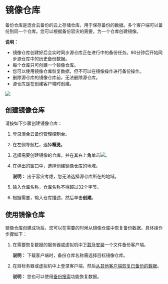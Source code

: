 # 镜像仓库

备份仓库是混合云备份的云上存储仓库，用于保存备份的数据。多个客户端可以备份到同一个仓库。您可以根据备份容灾的需要，为一个仓库创建镜像。

**说明：**

-   镜像仓库创建好后会实时同步源仓库正在进行中的备份任务。90分钟后开始同步源仓库中的历史备份数据。
-   每个仓库只可创建一个镜像仓库。
-   您可以使用镜像仓库恢复数据，但不可以在镜像操作进行备份操作。
-   删除源仓库的镜像仓库前，无法删除源仓库。
-   源仓库是在创建客户端时创建。

![](https://static-aliyun-doc.oss-cn-hangzhou.aliyuncs.com/assets/img/zh-CN/3432029951/p44049.png)

## 创建镜像仓库

请按如下步骤创建镜像仓库：

1.  登录[混合云备份管理控制台](https://hbr.console.aliyun.com)。

2.  在左侧导航栏，选择**概览**。

3.  选择需要创建镜像的仓库，并在其右上角单击![](https://static-aliyun-doc.oss-cn-hangzhou.aliyuncs.com/assets/img/zh-CN/4488449951/p39694.png)。

4.  在弹出的窗口中，选择创建镜像仓库的地域。

    **说明：** 出于容灾考虑，您无法选择源仓库所在的地域。

5.  输入仓库名称，仓库名称不得超过32个字节。

6.  根据需要，输入仓库描述，然后单击**创建**。


## 使用镜像仓库

镜像仓库创建成功后，您可以在需要的时候从镜像仓库中恢复备份数据。具体操作步骤如下：

1.  在需要恢复数据的服务器或虚拟机中[下载](/intl.zh-CN/本地备份教程/文件备份/准备工作.md)及[安装](/intl.zh-CN/本地备份教程/文件备份/准备工作.md)一个文件备份客户端。

    **说明：** 下载客户端时，备份仓库名称需选择目标镜像仓库。

2.  在目标务器或虚拟机中上登录客户端，然后[从其他客户端恢复已备份的数据](/intl.zh-CN/本地备份教程/文件备份/恢复文件.md)。

    **说明：** 您也可以使用[备份搜索](/intl.zh-CN/本地备份教程/基于workflow的备份/备份搜索.md)功能恢复数据。


